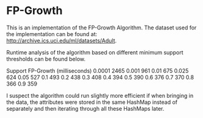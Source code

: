 # FP-Growth

This is an implementation of the FP-Growth Algorithm.  The dataset used for the implementation can be found at:
http://archive.ics.uci.edu/ml/datasets/Adult.

Runtime analysis of the algorithm based on different minimum support thresholds can be found below.  

Support	   FP-Growth (milliseconds)
0.0001	   2465
0.001	     961
0.01	     675
0.025	     624
0.05	     527
0.1	       493
0.2	       438
0.3	       408
0.4	       394
0.5	       390
0.6	       376
0.7	       370
0.8	       366
0.9	       359

I suspect the algorithm could run slightly more efficient if when bringing in the data, the attributes were stored in the same HashMap instead of separately and then iterating through all these HashMaps later.
